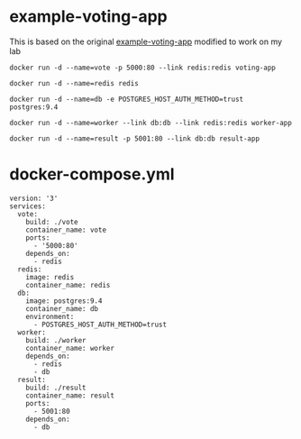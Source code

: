 # example-voting-app

This is based on the original [example-voting-app](https://github.com/dockersamples/example-voting-app) modified to work on my lab
```
docker run -d --name=vote -p 5000:80 --link redis:redis voting-app
```
```
docker run -d --name=redis redis
```
```
docker run -d --name=db -e POSTGRES_HOST_AUTH_METHOD=trust postgres:9.4
```
```
docker run -d --name=worker --link db:db --link redis:redis worker-app
```
```
docker run -d --name=result -p 5001:80 --link db:db result-app
```


# docker-compose.yml
```
version: '3'
services:
  vote:
    build: ./vote
    container_name: vote
    ports:
      - '5000:80'
    depends_on:
      - redis
  redis:
    image: redis
    container_name: redis
  db:
    image: postgres:9.4
    container_name: db
    environment:
      - POSTGRES_HOST_AUTH_METHOD=trust
  worker:
    build: ./worker
    container_name: worker
    depends_on:
      - redis
      - db
  result:
    build: ./result
    container_name: result
    ports:
      - 5001:80
    depends_on:
      - db
```
